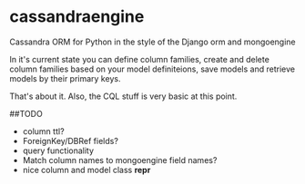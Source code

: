cassandraengine
===============

Cassandra ORM for Python in the style of the Django orm and mongoengine

In it's current state you can define column families, create and delete column families
based on your model definiteions, save models and retrieve models by their primary keys.

That's about it. Also, the CQL stuff is very basic at this point.

##TODO
* column ttl?
* ForeignKey/DBRef fields?
* query functionality
* Match column names to mongoengine field names?
* nice column and model class __repr__


